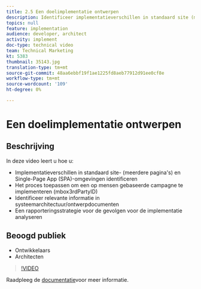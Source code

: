 ```yaml
---
title: 2.5 Een doelimplementatie ontwerpen
description: Identificeer implementatieverschillen in standaard site (meerdere pagina's) en Single-Page App (SPA)-omgevingen, pas het proces toe om een op mensen gebaseerde campagne (mbox3rdPartyID) te implementeren, identificeer relevante informatie in systeemarchitectuur/ontwerpdocumenten, Analyseer een rapporteringsstrategie voor implementatieimplicaties
topics: null
feature: implementation
audience: developer, architect
activity: implement
doc-type: technical video
team: Technical Marketing
kt: 5383
thumbnail: 35143.jpg
translation-type: tm+mt
source-git-commit: 48aa6ebbf19f1ae1225fd8aeb77912d91ee0cf8e
workflow-type: tm+mt
source-wordcount: '109'
ht-degree: 0%

---
```



# Een doelimplementatie ontwerpen

## Beschrijving

In deze video leert u hoe u:

* Implementatieverschillen in standaard site- (meerdere pagina&#39;s) en Single-Page App (SPA)-omgevingen identificeren
* Het proces toepassen om een op mensen gebaseerde campagne te implementeren (mbox3rdPartyID)
* Identificeer relevante informatie in systeemarchitectuur/ontwerpdocumenten
* Een rapporteringsstrategie voor de gevolgen voor de implementatie analyseren

## Beoogd publiek

* Ontwikkelaars
* Architecten

>[!VIDEO](https://video.tv.adobe.com/v/35143/?quality=12)

Raadpleeg de [documentatie](https://docs.adobe.com/content/help/en/target/using/implement-target/implementing-target.html)voor meer informatie.
